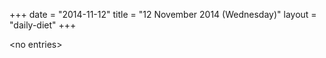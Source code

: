 +++
date = "2014-11-12"
title = "12 November 2014 (Wednesday)"
layout = "daily-diet"
+++

<p>&lt;no entries&gt;</p>